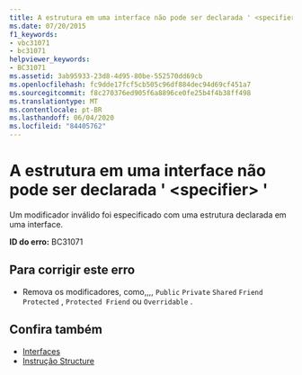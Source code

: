 ```yaml
---
title: A estrutura em uma interface não pode ser declarada ' <specifier> '
ms.date: 07/20/2015
f1_keywords:
- vbc31071
- bc31071
helpviewer_keywords:
- BC31071
ms.assetid: 3ab95933-23d8-4d95-80be-552570dd69cb
ms.openlocfilehash: fc9dde17fcf5cb505c96df884dec94d69cf451a7
ms.sourcegitcommit: f8c270376ed905f6a8896ce0fe25b4f4b38ff498
ms.translationtype: MT
ms.contentlocale: pt-BR
ms.lasthandoff: 06/04/2020
ms.locfileid: "84405762"
---
```

# <a name="structure-in-an-interface-cannot-be-declared-specifier"></a>A estrutura em uma interface não pode ser declarada ' \<specifier> '
Um modificador inválido foi especificado com uma estrutura declarada em uma interface.  
  
 **ID do erro:** BC31071  
  
## <a name="to-correct-this-error"></a>Para corrigir este erro  
  
- Remova os modificadores, como,,,, `Public` `Private` `Shared` `Friend` `Protected` , `Protected Friend` ou `Overridable` .  
  
## <a name="see-also"></a>Confira também

- [Interfaces](../programming-guide/language-features/interfaces/index.md)
- [Instrução Structure](../language-reference/statements/structure-statement.md)
